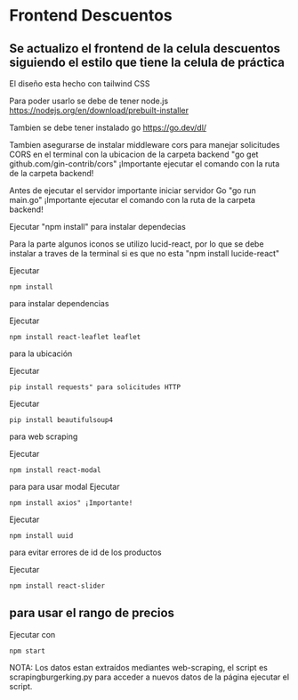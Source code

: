 # Frontend Descuentos

## Se actualizo el frontend de la celula descuentos siguiendo el estilo que tiene la celula de práctica

El diseño esta hecho con tailwind CSS

Para poder usarlo se debe de tener node.js https://nodejs.org/en/download/prebuilt-installer

Tambien se debe tener instalado go https://go.dev/dl/

Tambien asegurarse de instalar middleware cors para manejar solicitudes CORS en el terminal con la ubicacion de la carpeta backend "go get github.com/gin-contrib/cors" ¡Importante ejecutar el comando con la ruta de la carpeta backend!

Antes de ejecutar el servidor importante iniciar servidor Go "go run main.go" ¡Importante ejecutar el comando con la ruta de la carpeta backend!

Ejecutar "npm install" para instalar dependecias

Para la parte algunos iconos se utilizo lucid-react, por lo que se debe instalar a traves de la terminal si es que no esta "npm install lucide-react"


Ejecutar 
```
npm install
```
para instalar dependencias

Ejecutar 
```
npm install react-leaflet leaflet
```
para la ubicación

Ejecutar 
```
pip install requests" para solicitudes HTTP
```

Ejecutar 
```
pip install beautifulsoup4
```
para web scraping

Ejecutar 
```
npm install react-modal
```
para para usar modal
Ejecutar 
```
npm install axios" ¡Importante!
```

Ejecutar 
```
npm install uuid
```
para evitar errores de id de los productos

Ejecutar 
```
npm install react-slider
```
## para usar el rango de precios

Ejecutar con 
```
npm start
```


NOTA:
Los datos estan extraídos mediantes web-scraping, el script es scrapingburgerking.py
para acceder a nuevos datos de la página ejecutar el script.
